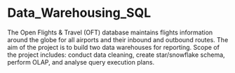 # Data_Warehousing_SQL
The Open Flights &amp; Travel (OFT) database maintains flights information around the globe for all airports and their inbound and outbound routes. The aim of the project is to build two data warehouses for reporting. Scope of the project includes: conduct data cleaning, create star/snowflake schema, perform OLAP, and analyse query execution plans. 
